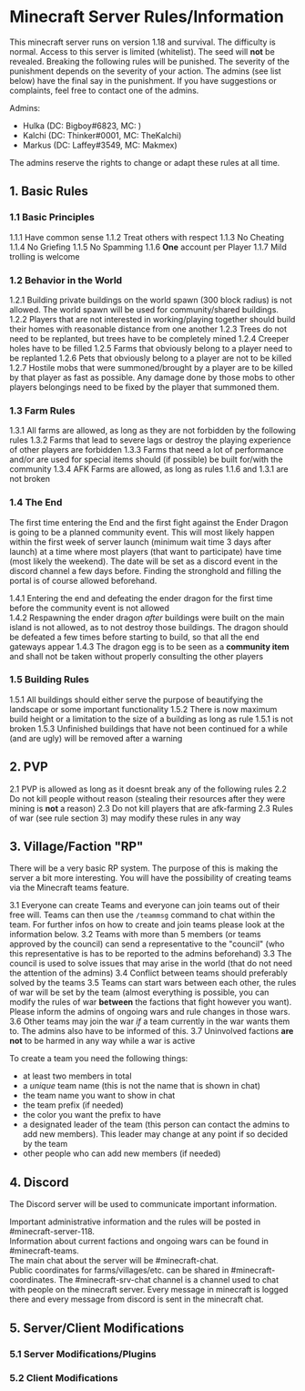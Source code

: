 # Minecraft Server Rules/Information
This minecraft server runs on version 1.18 and survival. The difficulty is normal.
Access to this server is limited (whitelist). The seed will **not** be revealed.
Breaking the following rules will be punished. The severity of the punishment depends on the severity of your action.
The admins (see list below) have the final say in the punishment.
If you have suggestions or complaints, feel free to contact one of the admins.

Admins:
* Hulka (DC: Bigboy#6823, MC: )
* Kalchi (DC: Thinker#0001, MC: TheKalchi)
* Markus (DC: Laffey#3549, MC: Makmex)

The admins reserve the rights to change or adapt these rules at all time.

## 1. Basic Rules
### 1.1 Basic Principles
1.1.1 Have common sense
1.1.2 Treat others with respect
1.1.3 No Cheating
1.1.4 No Griefing
1.1.5 No Spamming
1.1.6 **One** account per Player
1.1.7 Mild trolling is welcome

### 1.2 Behavior in the World
1.2.1 Building private buildings on the world spawn (300 block radius) is not allowed.
The world spawn will be used for community/shared buildings.
1.2.2 Players that are not interested in working/playing together
should build their homes with reasonable distance from one another
1.2.3 Trees do not need to be replanted, but trees have to be completely mined
1.2.4 Creeper holes have to be filled
1.2.5 Farms that obviously belong to a player need to be replanted
1.2.6 Pets that obviously belong to a player are not to be killed
1.2.7 Hostile mobs that were summoned/brought by a player are to be killed by that player as fast as possible.
Any damage done by those mobs to other players belongings need to be fixed by the player that summoned them.

### 1.3 Farm Rules
1.3.1 All farms are allowed, as long as they are not forbidden by the following rules
1.3.2 Farms that lead to severe lags or destroy the playing experience of other players are forbidden
1.3.3 Farms that need a lot of performance and/or are used for special items should
(if possible) be built for/with the community
1.3.4 AFK Farms are allowed, as long as rules 1.1.6 and 1.3.1 are not broken

### 1.4 The End
The first time entering the End and the first fight against the Ender Dragon is going to be a planned community event.
This will most likely happen within the first week of server launch (minimum wait time 3 days after launch) at a time
where most players (that want to participate) have time (most likely the weekend). The date will be set as a discord
event in the discord channel a few days before. Finding the stronghold and filling the portal is of course
allowed beforehand.

1.4.1 Entering the end and defeating the ender dragon for the first time before the community event is not allowed  
1.4.2 Respawning the ender dragon *after* buildings were built on the main island is not allowed,
as to not destroy those buildings. The dragon should be defeated a few times before starting to build, so that all the
end gateways appear
1.4.3 The dragon egg is to be seen as a **community item** and shall not be taken without properly consulting the other
players

### 1.5 Building Rules
1.5.1 All buildings should either serve the purpose of beautifying the landscape or some important functionality
1.5.2 There is now maximum build height or a limitation to the size of a building as long as rule 1.5.1 is not broken
1.5.3 Unfinished buildings that have not been continued for a while (and are ugly) will be removed after a warning

## 2. PVP
2.1 PVP is allowed as long as it doesnt break any of the following rules
2.2 Do not kill people without reason (stealing their resources after they were mining is **not** a reason)
2.3 Do not kill players that are afk-farming
2.3 Rules of war (see rule section 3) may modify these rules in any way

## 3. Village/Faction "RP"
There will be a very basic RP system. The purpose of this is making the server a bit more interesting.
You will have the possibility of creating teams via the Minecraft teams feature.

3.1 Everyone can create Teams and everyone can join teams out of their free will.
Teams can then use the ``/teammsg`` command to chat within the team.
For further infos on how to create and join teams please look at the information below.
3.2 Teams with more than 5 members (or teams approved by the council) can send a representative to the "council"
(who this representative is has to be reported to the admins beforehand)
3.3 The council is used to solve issues that may arise in the world (that do not need the attention of the admins)
3.4 Conflict between teams should preferably solved by the teams
3.5 Teams can start wars between each other, the rules of war will be set by the team (almost everything is possible,
you can modify the rules of war **between** the factions that fight however you want).
Please inform the admins of ongoing wars and rule changes in those wars.
3.6 Other teams may join the war *if* a team currently in the war wants them to. The admins also have to be
informed of this.
3.7 Uninvolved factions **are not** to be harmed in any way while a war is active

To create a team you need the following things:
* at least two members in total
* a *unique* team name (this is not the name that is shown in chat)
* the team name you want to show in chat
* the team prefix (if needed)
* the color you want the prefix to have 
* a designated leader of the team (this person can contact the admins to add new members). This leader may
  change at any point if so decided by the team
* other people who can add new members (if needed)

## 4. Discord
The Discord server will be used to communicate important information.

Important administrative information and the rules will be posted in #minecraft-server-118.  
Information about current factions and ongoing wars can be found in #minecraft-teams.  
The main chat about the server will be #minecraft-chat.  
Public coordinates for farms/villages/etc. can be shared in #minecraft-coordinates.
The #minecraft-srv-chat channel is a channel used to chat with people on the minecraft server. Every
message in minecraft is logged there and every message from discord is sent in the minecraft chat.

## 5. Server/Client Modifications
### 5.1 Server Modifications/Plugins
### 5.2 Client Modifications
